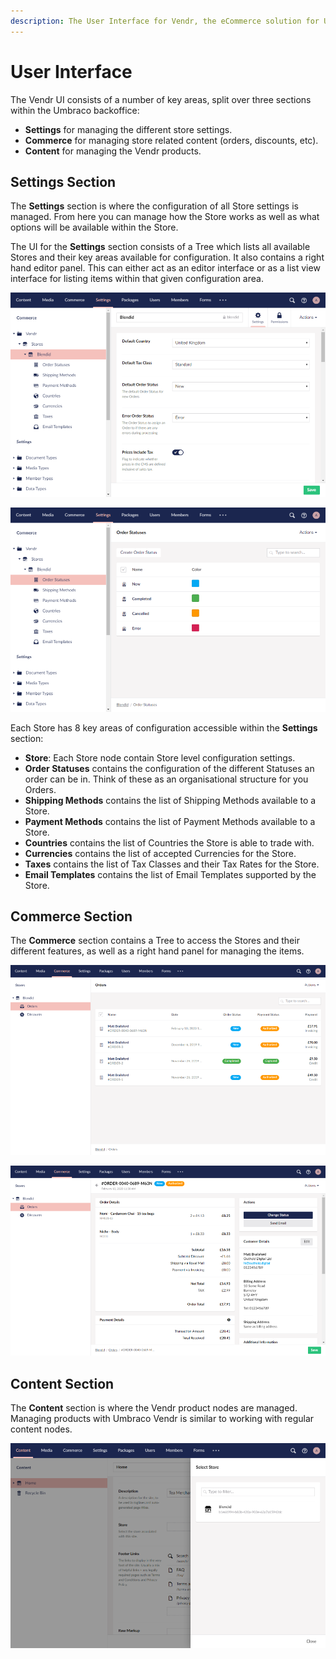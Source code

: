 ```yaml
---
description: The User Interface for Vendr, the eCommerce solution for Umbraco
---
```


# User Interface

The Vendr UI consists of a number of key areas, split over three sections within the Umbraco backoffice:

* **Settings** for managing the different store settings.
* **Commerce** for managing store related content (orders, discounts, etc).
* **Content** for managing the Vendr products.

## Settings Section

The **Settings** section is where the configuration of all Store settings is managed. From here you can manage how the Store works as well as what options will be available within the Store.

The UI for the **Settings** section consists of a Tree which lists all available Stores and their key areas available for configuration. It also contains a right hand editor panel. This can either act as an editor interface or as a list view interface for listing items within that given configuration area.

![Vendr Settings - Editor View](../media/vendr_settings_section_editor_view.png)

![Vendr Settings - List View](../media/vendr_settings_section_list_view.png)

Each Store has 8 key areas of configuration accessible within the **Settings** section:

* **Store**: Each Store node contain Store level configuration settings.
* **Order Statuses** contains the configuration of the different Statuses an order can be in. Think of these as an organisational structure for you Orders.
* **Shipping Methods** contains the list of Shipping Methods available to a Store.
* **Payment Methods** contains the list of Payment Methods available to a Store.
* **Countries** contains the list of Countries the Store is able to trade with.
* **Currencies** contains the list of accepted Currencies for the Store.
* **Taxes** contains the list of Tax Classes and their Tax Rates for the Store.
* **Email Templates** contains the list of Email Templates supported by the Store.

## Commerce Section

The **Commerce** section contains a Tree to access the Stores and their different features, as well as a right hand panel for managing the items.

![Vendr Orders View](../media/commerce_orders_view.png)

![Vendr Order Editor](../media/commerce_order_details.png)

## Content Section

The **Content** section is where the Vendr product nodes are managed. Managing products with Umbraco Vendr is similar to working with regular content nodes.

![Vendr Store Picker Dialog](../media/content_store_picker.png)
